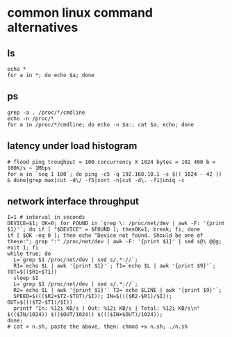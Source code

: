 # common linux command alternatives

## ls

    echo *
    for a in *; do echo $a; done

## ps 

    grep -a . /proc/*/cmdline
    echo -n /proc/*
    for a in /proc/*/cmdline; do echo -n $a:; cat $a; echo; done

## latency under load histogram
	# flood ping troughput = 100 concurrency X 1024 bytes = 102 400 b = 100K/s ~ 1Mbps
	for a in `seq 1 100`; do ping -c5 -q 192.168.10.1 -s $(( 1024 - 42 )) & done|grep max|cut -d\/ -f5|sort -n|cut -d\. -f1|uniq -c                
	
##  network interface throughput
	I=1 # interval in seconds  
	DEVICE=$1; OK=0; for FOUND in `grep \: /proc/net/dev | awk -F: '{print $1}'`; do if [ "$DEVICE" = $FOUND ]; thenOK=1; break; fi; done
	if [ $OK -eq 0 ]; then echo "Device not found. Should be one of these:"; grep ":" /proc/net/dev | awk -F: '{print $1}' | sed s@\ @@g; exit 1; fi
	while true; do
	  L=`grep $1 /proc/net/dev | sed s/.*://`;
	  R1=`echo $L | awk '{print $1}'`; T1=`echo $L | awk '{print $9}'`; TOT=$(($R1+$T1))
	  sleep $I
	  L=`grep $1 /proc/net/dev | sed s/.*://`;
	  R2=`echo $L | awk '{print $1}'` T2=`echo $LINE | awk '{print $9}'`;
	  SPEED=$((($R2+$T2-$TOT)/$I)); IN=$((($R2-$R1)/$I)); OUT=$((($T2-$T1)/$I))
	  printf "In: %12i KB/s | Out: %12i KB/s | Total: %12i KB/s\n" $(($IN/1024)) $(($OUT/1024)) $((($IN+$OUT)/1024));
	done;
	# cat > n.sh, paste the above, then: chmod +x n.sh; ./n.sh
